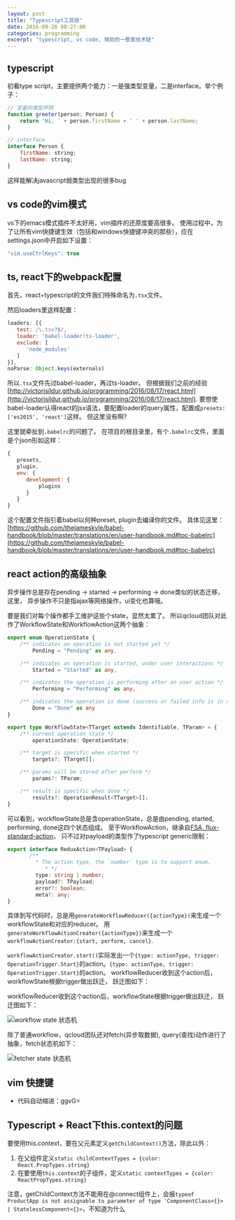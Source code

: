 ```yaml
---
layout: post
title: "Typescript工具链"
date: 2016-09-26 08:27:00
categories: programming
excerpt: "typescript, vs code, 微软的一整套技术链"
---
```


## typescript

初看type script，主要提供两个能力：一是强类型变量，二是interface。举个例子：

```javascript
// 变量的类型声明
function greeter(person: Person) {
    return 'Hi, ' + person.firstName + ' ' + person.lastName;
}

// interface
interface Person {
    firstName: string;
    lastName: string;
}
```

这样能解决javascript弱类型出现的很多bug

## vs code的vim模式

vs下的emacs模式插件不太好用，vim插件的还原度要高很多。
使用过程中，为了让所有vim快捷键生效（包括和windows快捷键冲突的那些），应在settings.json中开启如下设置：

```javascript
"vim.useCtrlKeys": true
```

## ts, react下的webpack配置

首先，react+typescript的文件我们特殊命名为`.tsx`文件。

然后loaders里这样配置：

```javascript
loaders: [{
   test: /\.tsx?$/,
   loader: 'babel-loader!ts-loader',
   exclude: [
      'node_modules'
   ]
}],
noParse: Object.keys(externals)
```

所以`.tsx`文件先过babel-loader，再过ts-loader。
但根据我们之前的经验[http://victorisildur.github.io/programming/2016/08/17/react.html](http://victorisildur.github.io/programming/2016/08/17/react.html).
要想使babel-loader认得react的jsx语法，要配置loader的query属性，配置成`presets: ['es2015', 'react']`这样。
但这里没有啊?

这里就牵扯到`.babelrc`的问题了。
在项目的根目录里，有个`.babelrc`文件，里面是个json形如这样：

```javascript
{
   presets,
   plugin,
   env: {
      development: {
          plugins
      }
   }
}
```

这个配置文件指引着babel以何种preset, plugin去编译你的文件。
具体见这里：[https://github.com/thejameskyle/babel-handbook/blob/master/translations/en/user-handbook.md#toc-babelrc](https://github.com/thejameskyle/babel-handbook/blob/master/translations/en/user-handbook.md#toc-babelrc)

## react action的高级抽象

异步操作总是存在pending -> started -> performing -> done类似的状态迁移，这里，
异步操作不只是指ajax等网络操作，ui变化也算哦。

要是我们对每个操作都手工维护这些个state，显然太累了。
所以qcloud团队对此作了WorkflowState和WorkflowAction这两个抽象：

```typescript
export enum OperationState {
    /** indicates an operation is not started yet */
        Pending = "Pending" as any,

    /** indicates an operation is started, under user interactions */
        Started = "Started" as any,

    /** indicates the operation is performing after an user action */
        Performing = "Performing" as any,

    /** indicates the operation is done (success or failed info is in operation result) */
        Done = "Done" as any
}

export type WorkflowState<TTarget extends Identifiable, TParam> = {
    /** current operation state */
        operationState: OperationState;

    /** target is specific when started */
        targets?: TTarget[];

    /** params will be stored after perform */
        params?: TParam;

    /** result is specific when done */
        results?: OperationResult<TTarget>[];
}
```

可以看到，workflowState总是含operationState，总是由pending, started, performing, done这四个状态组成。
至于WorkflowAction，继承自[FSA, flux-standard-action](https://github.com/acdlite/flux-standard-action)，
只不过对payload的类型作了typescript generic限制：

```typescript
export interface ReduxAction<TPayload> {
       /**
         * The action type, the `number` type is to support enum.
            * */
         type: string | number;
         payload?: TPayload;
         error?: boolean;
         meta?: any;
}
```

具体到写代码时，总是用`generateWorkflowReducer({actionType})`来生成一个workflowState和对应的reducer。
用`generateWorkflowActionCreator({actionType})`来生成一个`workflowActionCreator:{start, perform, cancel}`.

`workflowActionCreator.start()`实际发出一个`{type: actionType, trigger: OperationTrigger.Start}`的action。`{type: actionType, trigger: OperationTrigger.Start}`的action。
workflowReducer收到这个action后，workflowState根据trigger做出跃迁，
跃迁图如下：


workflowReducer收到这个action后，workflowState根据trigger做出跃迁，
跃迁图如下：

![workflow state 状态机]({{site.url}}/assets/images/workflowState_workflowAction.png)

除了普通workflow，qcloud团队还对fetch(异步取数据), query(查找)动作进行了抽象，fetch状态机如下：

![fetcher state 状态机]({{site.url}}/assets/images/fetcherState_fetcherTrigger.png)

## vim 快捷键

* 代码自动缩进：ggvG=

## Typescript + React下this.context的问题

要使用this.context，要在父元素定义`getChildContext()`方法，除此以外：

1. 在父组件定义`static childContextTypes = {color: React.PropTypes.string}`
2. 在要使用`this.context`的子组件，定义`static contextTypes = {color: ReactPropTypes.string}`

注意，getChildContext方法不能用在@connect组件上，会报`typeof ProductApp is not assignable to parameter of type 'ComponentClass<{}> | StatelessComponent<{}>`，不知道为什么
